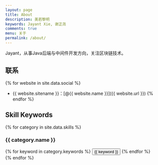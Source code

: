 ```yaml
---
layout: page
title: About
description: 美若黎明
keywords: Jayant Xie, 谢正尧
comments: true
menu: 关于
permalink: /about/
---
```


Jayant，从事Java后端与中间件开发方向，关注区块链技术。

## 联系

{% for website in site.data.social %}
* {{ website.sitename }}：[@{{ website.name }}]({{ website.url }})
{% endfor %}

## Skill Keywords

{% for category in site.data.skills %}
### {{ category.name }}
<div class="btn-inline">
{% for keyword in category.keywords %}
<button class="btn btn-outline" type="button">{{ keyword }}</button>
{% endfor %}
</div>
{% endfor %}
